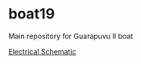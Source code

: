 # boat19
Main repository for Guarapuvu II boat

[Electrical Schematic](https://github.com/ZeniteSolar/boat19/raw/master/electrical/schematics/schematics.pdf)
